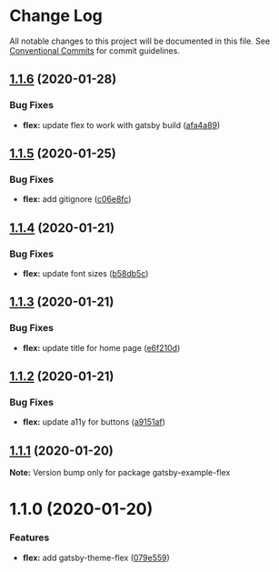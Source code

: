 # Change Log

All notable changes to this project will be documented in this file.
See [Conventional Commits](https://conventionalcommits.org) for commit guidelines.

## [1.1.6](https://github.com/cangir/gatsby-themes/compare/gatsby-example-flex@1.1.5...gatsby-example-flex@1.1.6) (2020-01-28)


### Bug Fixes

* **flex:** update flex to work with gatsby build ([afa4a89](https://github.com/cangir/gatsby-themes/commit/afa4a890b60271759b3360b7e542b0594a144a43))





## [1.1.5](https://github.com/cangir/gatsby-themes/compare/gatsby-example-flex@1.1.4...gatsby-example-flex@1.1.5) (2020-01-25)


### Bug Fixes

* **flex:** add gitignore ([c06e8fc](https://github.com/cangir/gatsby-themes/commit/c06e8fcd7ea8457fddd1301d70fa26357f57053b))





## [1.1.4](https://github.com/cangir/gatsby-themes/compare/gatsby-example-flex@1.1.3...gatsby-example-flex@1.1.4) (2020-01-21)


### Bug Fixes

* **flex:** update font sizes ([b58db5c](https://github.com/cangir/gatsby-themes/commit/b58db5ca5587313a6b17d3ac04129df7a3381785))





## [1.1.3](https://github.com/cangir/gatsby-themes/compare/gatsby-example-flex@1.1.2...gatsby-example-flex@1.1.3) (2020-01-21)


### Bug Fixes

* **flex:** update title for home page ([e6f210d](https://github.com/cangir/gatsby-themes/commit/e6f210d3cca8b613bc9d10cd695cef0b4aa44932))





## [1.1.2](https://github.com/cangir/gatsby-themes/compare/gatsby-example-flex@1.1.1...gatsby-example-flex@1.1.2) (2020-01-21)


### Bug Fixes

* **flex:** update a11y for buttons ([a9151af](https://github.com/cangir/gatsby-themes/commit/a9151af381466e5f5cc7cff14a8a08bb752235ca))





## [1.1.1](https://github.com/cangir/gatsby-themes/compare/gatsby-example-flex@1.1.0...gatsby-example-flex@1.1.1) (2020-01-20)

**Note:** Version bump only for package gatsby-example-flex

# 1.1.0 (2020-01-20)

### Features

- **flex:** add gatsby-theme-flex ([079e559](https://github.com/cangir/gatsby-themes/commit/079e55914791f735cbbfe492dd6bb0b3d9ac12ad))

